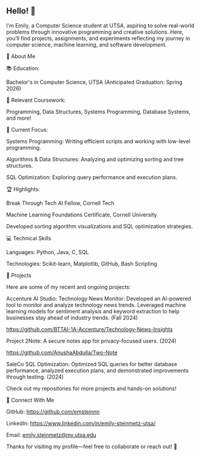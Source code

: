 ## Hello! 👋

I'm Emily, a Computer Science student at UTSA, aspiring to solve real-world problems through innovative programming and creative solutions. Here, you’ll find projects, assignments, and experiments reflecting my journey in computer science, machine learning, and software development.

🌟 About Me

📚 Education:

Bachelor's in Computer Science, UTSA (Anticipated Graduation: Spring 2026)

🔬 Relevant Coursework:

Programming, Data Structures, Systems Programming, Database Systems, and more!

🧠 Current Focus:

Systems Programming: Writing efficient scripts and working with low-level programming.

Algorithms & Data Structures: Analyzing and optimizing sorting and tree structures.

SQL Optimization: Exploring query performance and execution plans.

🏆 Highlights:

Break Through Tech AI Fellow, Cornell Tech

Machine Learning Foundations Certificate, Cornell University

Developed sorting algorithm visualizations and SQL optimization strategies.

💻 Technical Skills

Languages: Python, Java, C, SQL

Technologies: Scikit-learn, Matplotlib, GitHub, Bash Scripting

📂 Projects

Here are some of my recent and ongoing projects:

Accenture AI Studio: Technology News Monitor:
Developed an AI-powered tool to monitor and analyze technology news trends. Leveraged machine learning models for sentiment analysis and keyword extraction to help businesses stay ahead of industry trends.
(Fall 2024)

https://github.com/BTTAI-1A-Accenture/Technology-News-Insights

Project 2Note:
A secure notes app for privacy-focused users. (2024)

https://github.com/AnushaAbdulla/Two-Note

SaleCo SQL Optimization:
Optimized SQL queries for better database performance, analyzed execution plans, and demonstrated improvements through testing. (2024)

Check out my repositories for more projects and hands-on solutions!

🔗 Connect With Me

GitHub: https://github.com/emsteinnn

LinkedIn: https://www.linkedin.com/in/emily-steinmetz-utsa/

Email: emily.steinmetz@my.utsa.edu

Thanks for visiting my profile—feel free to collaborate or reach out! 🌟
